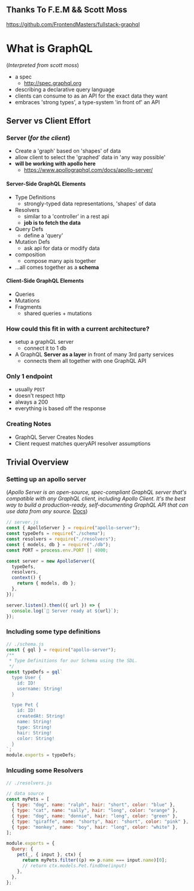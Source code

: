 ## Thanks To F.E.M && Scott Moss

https://github.com/FrontendMasters/fullstack-graphql

# What is GraphQL

(_Interpreted from scott moss_)

- a spec
  - http://spec.graphql.org
- describing a declarative query language
- clients can consume to as an API for the exact data they want
- embraces 'strong types', a type-system 'in front of' an API

## Server vs Client Effort

### Server (_for the client_)

- Create a 'graph' based on 'shapes' of data
- allow client to select the 'graphed' data in 'any way possible'
- **will be working with apollo here**
  - https://www.apollographql.com/docs/apollo-server/

#### Server-Side GraphQL Elements

- Type Definitions
  - strongly-typed data representations, 'shapes' of data
- Resolvers
  - similar to a 'controller' in a rest api
  - **job is to fetch the data**
- Query Defs
  - define a 'query'
- Mutation Defs
  - ask api for data or modify data
- composition
  - compose many apis together
- ...all comes together as a **schema**

#### Client-Side GraphQL Elements

- Queries
- Mutations
- Fragments
  - shared queries + mutations

### How could this fit in with a current architecture?

- setup a graphQL server
  - connect it to 1 db
- A GraphQL **Server as a layer** in front of many 3rd party services
  - connects them all together with one GraphQL API

### Only 1 endpoint

- usually `POST`
- doesn't respect http
- always a 200
- everything is based off the response

### Creating Notes

- GraphQL Server Creates Nodes
- Client request matches queryAPI resolver assumptions

## Trivial Overview

### Setting up an apollo server

(_Apollo Server is an open-source, spec-compliant GraphQL server that's compatible with any GraphQL client, including Apollo Client. It's the best way to build a production-ready, self-documenting GraphQL API that can use data from any source._ [Docs](https://www.apollographql.com/docs/apollo-server/))

```js
// server.js
const { ApolloServer } = require("apollo-server");
const typeDefs = require("./schema");
const resolvers = require("./resolvers");
const { models, db } = require("./db");
const PORT = process.env.PORT || 4000;

const server = new ApolloServer({
  typeDefs,
  resolvers,
  context() {
    return { models, db };
  },
});

server.listen().then(({ url }) => {
  console.log(`🚀 Server ready at ${url}`);
});
```

### Including some type definitions

```js
// ./schema.js
const { gql } = require("apollo-server");
/**
 * Type Definitions for our Schema using the SDL.
 */
const typeDefs = gql`
  type User {
    id: ID!
    username: String!
  }

  type Pet {
    id: ID!
    createdAt: String!
    name: String!
    type: String!
    hair: String!
    color: String!
  }
`;
module.exports = typeDefs;
```

### Inlcuding some Resolvers

```js
// ./resolvers.js

// data source
const myPets = [
  { type: "dog", name: "ralph", hair: "short", color: "blue" },
  { type: "cat", name: "sally", hair: "long", color: "orange" },
  { type: "dog", name: "donnie", hair: "long", color: "green" },
  { type: "giraffe", name: "shorty", hair: "short", color: "pink" },
  { type: "monkey", name: "boy", hair: "long", color: "white" },
];

module.exports = {
  Query: {
    pet(_, { input }, ctx) {
      return myPets.filter((p) => p.name === input.name)[0];
      // return ctx.models.Pet.findOne(input)
    },
  },
};
```
